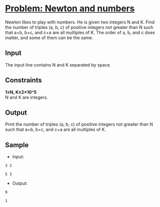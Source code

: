 # [Problem: Newton and numbers](https://my.newtonschool.co/playground/code/rw75jtu6van2)

Newton likes to play with numbers. He is given two integers N and K. Find the number of triples (a, b, c) of positive integers not greater than N such that a+b, b+c, and c+a are all multiples of K. The order of a, b, and c does matter, and some of them can be the same.

## Input

The input line contains N and K separated by space.

## Constraints

**1≤N, K≤2×10^5** <br>
N and K are integers.

## Output

Print the number of triples (a, b, c) of positive integers not greater than N such that a+b, b+c, and c+a are all multiples of K.

## Sample

- Input:
```
3 2

5 3
```

- Output:
```
9

1
```
